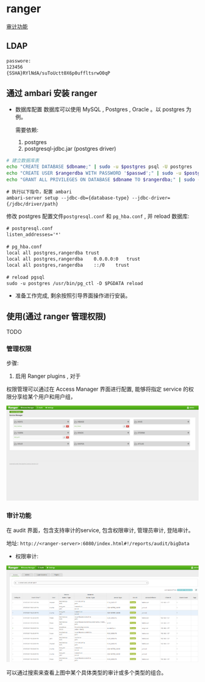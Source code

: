 # ranger  

[审计功能](#jump)
## LDAP  

```note
passwore:
123456
{SSHA}RYlNdA/suToUctt0X6p0uffltsrwO0qP
```

## 通过 ambari 安装 ranger

- 数据库配置
     数据库可以使用 MySQL , Postgres , Oracle 。以 postgres 为例。
    
    需要依赖: 
    1. postgres
    2. postgresql-jdbc.jar (postgres driver)

```bash
# 建立数据库表
echo "CREATE DATABASE $dbname;" | sudo -u $postgres psql -U postgres
echo "CREATE USER $rangerdba WITH PASSWORD '$passwd';" | sudo -u $postgres psql -U postgres
echo "GRANT ALL PRIVILEGES ON DATABASE $dbname TO $rangerdba;" | sudo -u postgres psql -U $postgres
```

```shell
# 执行以下指令，配置 ambari 
ambari-server setup --jdbc-db={database-type} --jdbc-driver={/jdbc/driver/path}
```

修改 postgres 配置文件```postgresql.conf``` 和 ```pg_hba.conf``` , 并 reload 数据库: 

```
# postgresql.conf
listen_addresses='*'

# pg_hba.conf
local all postgres,rangerdba trust
local all postgres,rangerdba    0.0.0.0:0   trust
local all postgres,rangerdba    ::/0    trust

# reload pgsql
sudo -u postgres /usr/bin/pg_ctl -D $PGDATA reload
```

- 准备工作完成, 剩余按照引导界面操作进行安装。

## 使用(通过 ranger 管理权限)  

TODO


### 管理权限  

步骤:  

1. 启用 Ranger plugins , 对于

权限管理可以通过在 Access Manager 界面进行配置, 能够将指定 service 的权限分享给某个用户和用户组， 

![images](../../imgs/ranger_access_manager.png)



### 审计功能  

在 audit 界面，包含支持审计的service, 包含权限审计, 管理员审计, 登陆审计。

地址: ```http://<ranger-server>:6080/index.html#!/reports/audit/bigData```

- 权限审计: 

![image](../../imgs/ranger_audit.png)

可以通过搜索来查看上图中某个具体类型的审计或多个类型的组合。




